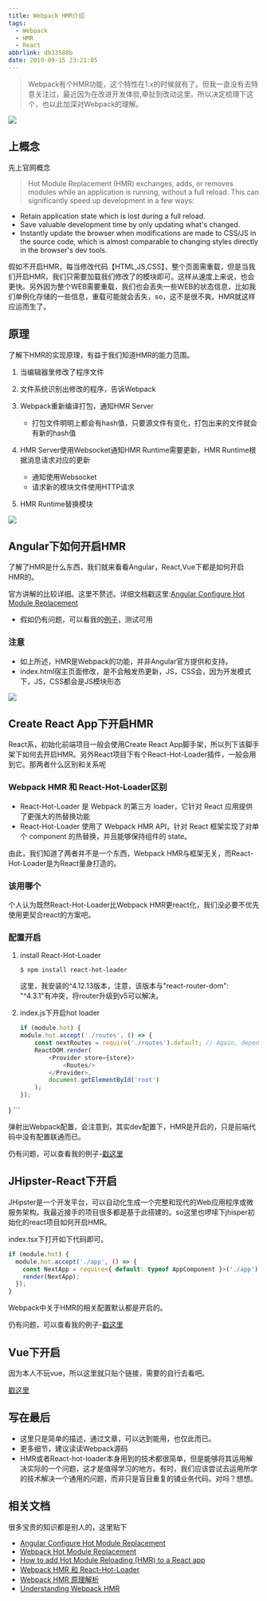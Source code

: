 ```yaml
---
title: Webpack HMR介绍
tags:
  - Webpack
  - HMR
  - React
abbrlink: db33588b
date: 2019-09-15 23:21:05
---
```

> Webpack有个HMR功能，这个特性在1.x的时候就有了。但我一直没有去特意关注过，最近因为在改进开发体验,牵扯到改动这里。所以决定梳理下这个，也以此加深对Webpack的理解。

![](https://static.1991421.cn/2019-09-15-140154.jpg)

## 上概念

先上官网概念

> Hot Module Replacement (HMR) exchanges, adds, or removes modules while an application is running, without a full reload. This can significantly speed up development in a few ways:

- Retain application state which is lost during a full reload.
- Save valuable development time by only updating what's changed.
- Instantly update the browser when modifications are made to CSS/JS in the source code, which is almost comparable to changing styles directly in the browser's dev tools.

假如不开启HMR，每当修改代码【HTML,JS,CSS】，整个页面需重载，但是当我们开启HMR，我们只需要加载我们修改了的模块即可。这样从速度上来说，也会更快。另外因为整个WEB需要重载，我们也会丢失一些WEB的状态信息，比如我们单例化存储的一些信息，重载可能就会丢失，so，这不是很不爽。HMR就这样应运而生了。

## 原理

了解下HMR的实现原理，有益于我们知道HMR的能力范围。

1. 当编辑器里修改了程序文件
2. 文件系统识别出修改的程序，告诉Webpack
3. Webpack重新编译打包，通知HMR Server
	- 打包文件明明上都会有hash值，只要源文件有变化，打包出来的文件就会有新的hash值
	
4. HMR Server使用Websocket通知HMR Runtime需要更新，HMR Runtime根据消息请求对应的更新
	- 通知使用Websocket
	- 请求新的模块文件使用HTTP请求

5. HMR Runtime替换模块

![](https://static.1991421.cn/2019-09-15-151747.jpg)

## Angular下如何开启HMR
了解了HMR是什么东西，我们就来看看Angular，React,Vue下都是如何开启HMR的。

官方讲解的比较详细。这里不赘述。详细文档戳这里:[Angular Configure Hot Module Replacement](https://github.com/angular/angular-cli/blob/master/docs/documentation/stories/configure-hmr.md)

- 假如仍有问题，可以看我的[例子](https://github.com/alanhg/blog-admin)，测试可用

### 注意
- 如上所述，HMR是Webpack的功能，并非Angular官方提供和支持。
- index.html宿主页面修改，是不会触发热更新，JS，CSS会，因为开发模式下，JS，CSS都会是JS模块形态

![](https://static.1991421.cn/2019-09-15-142429.jpg)

## Create React App下开启HMR
React系，初始化前端项目一般会使用Create React App脚手架，所以列下该脚手架下如何去开启HMR。另外React项目下有个React-Hot-Loader插件，一般会用到它。那两者什么区别和关系呢

### Webpack HMR 和 React-Hot-Loader区别
- React-Hot-Loader 是 Webpack 的第三方 loader，它针对 React 应用提供了更强大的热替换功能
- React-Hot-Loader 使用了 Webpack HMR API，针对 React 框架实现了对单个 component 的热替换，并且能够保持组件的 state。

由此，我们知道了两者并不是一个东西，Webpack HMR与框架无关，而React-Hot-Loader是为React量身打造的。

### 该用哪个
个人认为既然React-Hot-Loader比Webpack HMR更react化，我们没必要不优先使用更契合react的方案吧。

### 配置开启

1. install React-Hot-Loader

	```
	$ npm install react-hot-loader
	```
	这里，我安装的^4.12.13版本，注意，该版本与"react-router-dom": "^4.3.1"有冲突，将router升级到v5可以解决。

2. 	index.js下开启hot loader
	
	```javascript
	if (module.hot) {
    module.hot.accept('./routes', () => {
        const nextRoutes = require('./routes').default; // Again, depends on your project
        ReactDOM.render(
            <Provider store={store}>
                <Routes/>
            </Provider>,
            document.getElementById('root')
        );
    });
}
	```


弹射出Webpack配置，会注意到，其实dev配置下，HMR是开启的，只是前端代码中没有配置联通而已。

仍有问题，可以查看我的例子-[戳这里](https://github.com/alanhg/react-demo)

## JHipster-React下开启
JHipster是一个开发平台，可以自动化生成一个完整和现代的Web应用程序或微服务架构。我最近接手的项目很多都是基于此搭建的。so这里也啰嗦下jhisper初始化的react项目如何开启HMR。

index.tsx下打开如下代码即可。

```typescript
if (module.hot) {
  module.hot.accept('./app', () => {
    const NextApp = require<{ default: typeof AppComponent }>('./app').default;
    render(NextApp);
  });
}
```
Webpack中关于HMR的相关配置默认都是开启的。

仍有问题，可以查看我的例子-[戳这里](https://github.com/alanhg/jhipster-starter)

## Vue下开启
因为本人不玩vue，所以这里就只贴个链接，需要的自行去看吧。

[戳这里](https://vue-loader.vuejs.org/guide/hot-reload.html)

## 写在最后
- 这里只是简单的描述，通过文章，可以达到能用，也仅此而已。
- 更多细节，建议读读Webpack源码
- HMR或者React-hot-loader本身用到的技术都很简单，但是能够将其运用解决实际的一个问题，这才是值得学习的地方。有时，我们应该尝试去运用所学的技术解决一个通用的问题，而非只是盲目重复的铺业务代码。对吗？想想。

## 相关文档

很多宝贵的知识都是别人的，这里贴下

- [Angular Configure Hot Module Replacement](https://github.com/angular/angular-cli/blob/master/docs/documentation/stories/configure-hmr.md)
- [Webpack Hot Module Replacement](https://webpack.js.org/concepts/hot-module-replacement/)
- [How to add Hot Module Reloading (HMR) to a React app](https://developerhandbook.com/webpack/how-to-add-hot-module-reloading-to-a-react-app/)
- [Webpack HMR 和 React-Hot-Loader](https://zhuanlan.zhihu.com/p/30135527)
- [Webpack HMR 原理解析](https://zhuanlan.zhihu.com/p/30669007)
- [Understanding Webpack HMR](https://www.javascriptstuff.com/understanding-hmr/)
